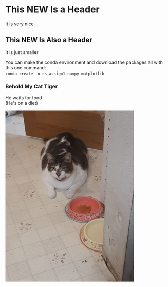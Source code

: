 # This NEW Is a Header
It is very nice

## This NEW Is Also a Header
It is just smaller

You can make the conda environment and download the packages all with this one command:  
<code>conda create -n cs_assign1 numpy matplotlib </code>

### Behold My Cat Tiger
He waits for food  
(He's on a diet)

![Fat cat waits for food](TigerWaitsForFood.jpg)